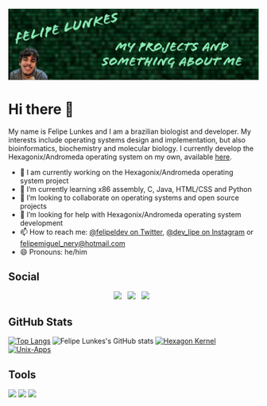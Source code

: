 
[![Header](https://raw.githubusercontent.com/felipenlunkes/felipenlunkes/master/header.png "Header")](https://twitter.com/felipeldev/)

# Hi there 👋

My name is Felipe Lunkes and I am a brazilian biologist and developer. My interests include operating systems design and implementation, but also bioinformatics, biochemistry and molecular biology. I currently develop the Hexagonix/Andromeda operating system on my own, available [here](https://github.com/hexagonix/hexagonix).

- 🔭 I am currently working on the Hexagonix/Andromeda operating system project
- 🌱 I’m currently learning x86 assembly, C, Java, HTML/CSS and Python
- 👯 I’m looking to collaborate on operating systems and open source projects
- 🤔 I’m looking for help with Hexagonix/Andromeda operating system development
- 📫 How to reach me: [@felipeldev on Twitter](https://twitter.com/felipeldev), [@dev_lipe on Instagram](https://instagram.com/dev_lipe) or felipemiguel_nery@hotmail.com
- 😄 Pronouns: he/him

## Social

<p align='center'>
<a href="https://instagram.com/dev_lipe"><img height="30" src="https://github.com/simple-icons/simple-icons/blob/develop/icons/instagram.svg"></a>&nbsp;&nbsp;
  <a href="https://twitter.com/felipeldev"><img height="30" src="https://github.com/simple-icons/simple-icons/blob/develop/icons/twitter.svg"></a>&nbsp;&nbsp;
 <a href="https://twitter.com/felipeldev"><img height="30" src="[https://github.com/simple-icons/simple-icons/blob/develop/icons/twitter.svg](https://github.com/simple-icons/simple-icons/blob/develop/icons/devdotto.svg)"></a>&nbsp;&nbsp;  
</p>

## GitHub Stats

[![Top Langs](https://github-readme-stats.vercel.app/api/top-langs/?username=felipenlunkes&theme=radical&layout=compact)](https://github.com/felipenlunkes)
![Felipe Lunkes's GitHub stats](https://github-readme-stats.vercel.app/api?username=felipenlunkes&show_icons=true&theme=radical)
[![Hexagon Kernel](https://github-readme-stats.vercel.app/api/pin/?username=Hexagonix&repo=Hexagon&theme=radical)](https://github.com/hexagonix/Hexagon)
[![Unix-Apps](https://github-readme-stats.vercel.app/api/pin/?username=Hexagonix&repo=unix-apps&theme=radical)](https://github.com/hexagonix/unix-apps)

## Tools

![](https://img.shields.io/badge/OS-Linux-informational?style=flat&logo=linux&logoColor=white&color=2bbc8a)
![](https://img.shields.io/badge/Code-Make-informational?style=flat&logo=cmake&logoColor=white&color=2bbc8a)
![](https://img.shields.io/badge/Shell-Bash-informational?style=flat&logo=gnu-bash&logoColor=white&color=2bbc8a)
